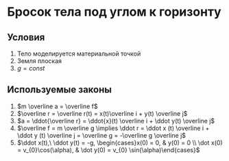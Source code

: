 # Бросок тела под углом к горизонту
## Условия
1. Тело моделируется материальной точкой
2. Земля плоская
3. $g=const$

## Используемые законы
1. $m \overline a = \overline f$
2. $\overline r = \overline r(t) = x(t)\overline i + y(t) \overline j$
3. $a = \ddot{\overline r} = \ddot{x}(t) \overline i + \ddot y(t) \overline j$
4. $\overline f = m \overline g \implies \ddot r = \ddot x (t) \overline i + \ddot y (t) \overline j = \overline g = -\overline g \overline j$
5. $\ddot x(t),\ \ddot y(t) = -g, \begin{cases}x(0) = 0, &  y(0) = 0 \\ \dot x(0) = v_{0}\cos(\alpha), & \dot y(0) = v_{0} \sin(\alpha)\end{cases}$
